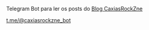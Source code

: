 Telegram Bot para ler os posts do [Blog CaxiasRockZne](http://www.caxiasrockzne.com.br)

[t.me/@caxiasrockzne_bot](t.me/@caxiasrockzne_bot)
